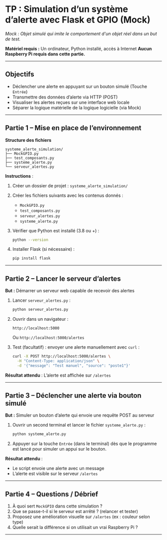 # **TP : Simulation d’un système d’alerte avec Flask et GPIO (Mock)**

*Mock : Objet simulé qui imite le comportement d'un objet réel dans un but de test.* 

**Matériel requis :** Un ordinateur, Python installé, accès à Internet
**Aucun Raspberry Pi requis dans cette partie.**

---

## Objectifs

* Déclencher une alerte en appuyant sur un bouton simulé (Touche `Entrée`)
* Transmettre des données d’alerte via HTTP (POST)
* Visualiser les alertes reçues sur une interface web locale
* Séparer la logique matérielle de la logique logicielle (via Mock)

---

## Partie 1 – Mise en place de l’environnement

**Structure des fichiers**

```
systeme_alerte_simulation/
├── MockGPIO.py
├── test_composants.py
├── systeme_alerte.py
└── serveur_alertes.py
```

**Instructions** :

1. Créer un dossier de projet :
   `systeme_alerte_simulation/`

2. Créer les fichiers suivants avec les contenus donnés :

   * `MockGPIO.py`
   * `test_composants.py`
   * `serveur_alertes.py`
   * `systeme_alerte.py`

3. Vérifier que Python est installé (3.8 ou +) :

   ```bash
   python --version
   ```

4. Installer Flask (si nécessaire) :

   ```bash
   pip install flask
   ```

---

## Partie 2 – Lancer le serveur d’alertes

**But :** Démarrer un serveur web capable de recevoir des alertes

1. Lancer `serveur_alertes.py` :

   ```bash
   python serveur_alertes.py
   ```

2. Ouvrir dans un navigateur :

   ```
   http://localhost:5000
   ```

   Ou `http://localhost:5000/alertes`

3. Test (facultatif) : envoyer une alerte manuellement avec `curl` :

   ```bash
   curl -X POST http://localhost:5000/alertes \
     -H "Content-Type: application/json" \
     -d '{"message": "Test manuel", "source": "poste1"}'
   ```

**Résultat attendu** : L’alerte est affichée sur `/alertes`

---

## Partie 3 – Déclencher une alerte via bouton simulé

**But :** Simuler un bouton d’alerte qui envoie une requête POST au serveur

1. Ouvrir un second terminal et lancer le fichier `systeme_alerte.py` :

   ```bash
   python systeme_alerte.py
   ```

2. Appuyer sur la touche `Entrée` (dans le terminal) dès que le programme est lancé pour simuler un appui sur le bouton.


**Résultat attendu** :

* Le script envoie une alerte avec un message
* L’alerte est visible sur le serveur `/alertes`

---

## Partie 4 – Questions / Débrief

1. À quoi sert `MockGPIO` dans cette simulation ?
2. Que se passe-t-il si le serveur est arrêté ? (relancer et tester)
3. Proposez une amélioration visuelle sur `/alertes` (ex : couleur selon type)
4. Quelle serait la différence si on utilisait un vrai Raspberry Pi ?

---
